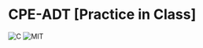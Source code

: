 # CPE-ADT [Practice in Class]
![C](https://img.shields.io/badge/-C-blue?logo=c)
![MIT](https://img.shields.io/badge/license-MIT-blue)
